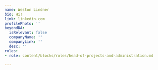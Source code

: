```yaml
---
name: Weston Lindner
bio: Hi!
link: linkedin.com
profilePhoto: ''
beyondDA:
  isRelevant: false
  companyName: ''
  companyLink: ''
  desc: ''
roles:
- role: content/blocks/roles/head-of-projects-and-administration.md

---
```

